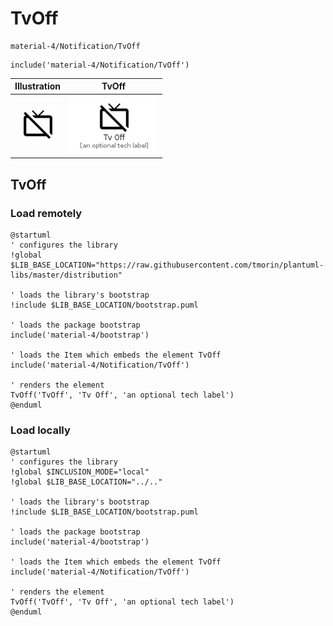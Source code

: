 # TvOff


```text
material-4/Notification/TvOff
```

```text
include('material-4/Notification/TvOff')
```



| Illustration | TvOff |
| :---: | :---: |
| ![illustration for Illustration](../../material-4/Notification/TvOff.png) | ![illustration for TvOff](../../material-4/Notification/TvOff.Local.png) |




## TvOff

### Load remotely
```plantuml
@startuml
' configures the library
!global $LIB_BASE_LOCATION="https://raw.githubusercontent.com/tmorin/plantuml-libs/master/distribution"

' loads the library's bootstrap
!include $LIB_BASE_LOCATION/bootstrap.puml

' loads the package bootstrap
include('material-4/bootstrap')

' loads the Item which embeds the element TvOff
include('material-4/Notification/TvOff')

' renders the element
TvOff('TvOff', 'Tv Off', 'an optional tech label')
@enduml
```

### Load locally
```plantuml
@startuml
' configures the library
!global $INCLUSION_MODE="local"
!global $LIB_BASE_LOCATION="../.."

' loads the library's bootstrap
!include $LIB_BASE_LOCATION/bootstrap.puml

' loads the package bootstrap
include('material-4/bootstrap')

' loads the Item which embeds the element TvOff
include('material-4/Notification/TvOff')

' renders the element
TvOff('TvOff', 'Tv Off', 'an optional tech label')
@enduml
```


